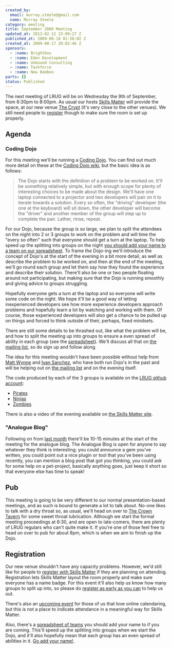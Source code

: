 ```yaml
--- 
created_by: 
  email: murray.steele@gmail.com
  name: Murray Steele
category: meeting
title: September 2009 Meeting
updated_at: 2013-02-12 23:09:27 Z
published_at: 2009-08-18 01:56:02 Z
created_at: 2009-08-17 20:02:46 Z
sponsors:
  - :name: Brightbox
  - :name: Eden Development
  - :name: Unboxed Consulting
  - :name: Taskforce
  - :name: New Bamboo
parts: {}
status: Published
---
```


The next meeting of LRUG will be on Wednesday the 9th of September, from 6:30pm to 8:00pm.  As usual our hosts [Skills Matter](http://skillsmatter.com/) will provide the space, at our new venue [The Crypt](http://skillsmatter.com/location-details/home/166/26) (it's very close to the other venues).  We still need people to <a href="#sep09registration">register</a> though to make sure the room is set up properly.

Agenda
------

### Coding Dojo

For this meeting we'll be running a [Coding Dojo](http://codingdojo.org/cgi-bin/wiki.pl?WhatIsCodingDojo).  You can find out much more detail on these at the [Coding Dojo wiki](http://codingdojo.org/), but the basic idea is as follows:

> The Dojo starts with the definition of a problem to be worked on.  It'll be something relatively simple, 
> but with enough scope for plenty of interesting choices to be made about the design.  We'll have one 
> laptop connected to a projector and two developers will pair on it to iterate towards a solution.  Every
> so often, the "driving" developer (the one at the keyboard) will sit down, the other developer will 
> become the "driver" and another member of the group will step up to complete the pair.  Lather, 
> rinse, repeat.

For our Dojo, because the group is so large, we plan to split the attendees on the night into 2 or 3 groups to work on the problem and will time the "every so often" such that everyone should get a turn at the laptop.  To help speed up the splitting into groups on the night [you should add your name to a team on our spreadsheet](http://spreadsheets.google.com/ccc?key=0Ai86AO7glNC9dFg4cEJkSUhOaEpCT0VHNnlWYnFld0E&hl=en_GB).  To frame the Dojo-ing we'll introduce the concept of Dojo's at the start of the evening in a bit more detail, as well as describe the problem to be worked on, and then at the end of the meeting, we'll go round each group and let them say how they found the experience and describe their solution.  There'll also be one or two people floating around not participating, but making sure that the Dojo is running smoothly and giving advice to groups struggling.

Hopefully everyone gets a turn at the laptop and so everyone will write some code on the night.  We hope it'll be a good way of letting inexperienced developers see how more experience developers approach problems and hopefully learn a lot by watching and working with them.  Of course, those experienced developers will also get a chance to be pulled up on things and forced to think outside of their, perhaps, fixed mindsets.

There are still some details to be thrashed out, like what the problem will be, and how to split the meeting up into groups to ensure a even spread of ability in each group (see the [spreadsheet](http://spreadsheets.google.com/ccc?key=0Ai86AO7glNC9dFg4cEJkSUhOaEpCT0VHNnlWYnFld0E&hl=en_GB)).  We'll discuss all that on [the mailing list](http://lists.lrug.org/listinfo.cgi/chat-lrug.org), so do sign up and follow along.

The idea for this meeting wouldn't have been possible without help from [Matt Wynne](http://blog.mattwynne.net/) and [Ivan Sanchez](http://isanchez.net/), who have both run Dojo's in the past and will be helping out on [the mailing list](http://lists.lrug.org/listinfo.cgi/chat-lrug.org) and on the evening itself.

The code produced by each of the 3 groups is available on the [LRUG github account](http://github.com/lrug):

* [Pirates](http://github.com/lrug/kata-minesweeper/tree/lrug-pirate-group)
* [Ninjas](http://github.com/lrug/kata-minesweeper/tree/lrug-ninja-group)
* [Zombies](http://github.com/lrug/kata-minesweeper/tree/lrug-zombie-group)

There is also a video of the evening available on [the Skills Matter site](http://skillsmatter.com/podcast/ajax-ria/coding-dojo-973).

### "Analogue Blog"

Following on from [last month](http://lists.lrug.org/pipermail/chat-lrug.org/2009-August/003971.html) there'll be 10-15 minutes at the start of the meeting for the analogue blog.  The Analogue Blog is open for anyone to say whatever they think is interesting; you could announce a gem you've written, you could point out a nice plugin or tool that you've been using recently, you can mention a blog post that got you thinking, you could ask for some help on a pet-project, basically anything goes, just keep it short so that everyone else has time to speak!

Pub
---

This meeting is going to be very different to our normal presentation-based meetings, and as such is bound to generate a lot to talk about.  No-one likes to talk with a dry throat so, as usual, we'll head on over to [The Crown Tavern](http://fancyapint.com/pubs/pub199.html) for some sweet throat lubrication.  Although we start the formal meeting proceedings at 6:30, and are open to late-comers, there are plenty of LRUG regulars who can't quite make it.  If you're one of those feel free to head on over to pub for about 8pm, which is when we aim to finish up the Dojo.

Registration <a name="sep09registration">&nbsp;</a>
---------------------------------------------------

Our new venue shouldn't have any capacity problems.  However, we'd still like for people to [register with Skills Matter](http://skillsmatter.com/event/ajax-ria/lrug-sep) if they are planning on attending.  Registration lets Skills Matter layout the room properly and make sure everyone has a name badge.  For this event it'll also help us know how many groups to split up into, so please do [register as early as you can](http://skillsmatter.com/event/ajax-ria/lrug-sep) to help us out.

There's also an [upcoming event](http://upcoming.yahoo.com/event/3071755/) for those of us that love online calendaring, but this is not a place to indicate attendance in a meaningful way for Skills Matter.

Also, there's a [spreadsheet of teams](http://spreadsheets.google.com/ccc?key=0Ai86AO7glNC9dFg4cEJkSUhOaEpCT0VHNnlWYnFld0E&hl=en_GB) you should add your name to if you are coming.  This'll speed up the splitting into groups when we start the Dojo, and it'll also hopefully mean that each group has an even spread of abilities in it.  [Go add your name!](http://spreadsheets.google.com/ccc?key=0Ai86AO7glNC9dFg4cEJkSUhOaEpCT0VHNnlWYnFld0E&hl=en_GB).

